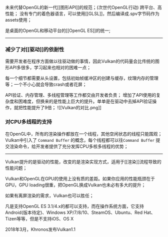 未来代替OpenGL的新一代[[图形API]]的规范；(次世代OpenGL行动)
跨平台、高性能；
没有专门的着色器语言，可以使用[[GLSL]]，然后编译成.spv字节码作为assets使用；

是桌面的OpenGL和移动平台的[[OpenGL ES]]的统一;
***
### 减少了对[[驱动]]的依耐性
需要开发者在程序方面做以往驱动做的事情，因此Vulkan的代码量会比传统的图形API多很多，学习起来也相对的困难一点；

每一个细节都需要从头设置，包括初始帧缓冲区的创建与缓存，纹理内存的管理等；一个不小心就会导致crash或者花屏；

API验证、内存管理、多线程管理等工作都交由开发者负责；
增加了API使用的复杂度和困难度，但换来的是性能上巨大的提升。单单是在驱动中去掉API验证操作，就把性能提升了9倍；
![[Vulkan的对比.png]]
### 对CPU多线程的支持
在OpenGL中，所有的渲染操作都放在一个线程，其他空闲状态的线程只能围观；
Vulkan中引入了 `Command Buffer` 的概念，每个线程都可以往`Command Buffer` 提交渲染命令，给开发者提供了充分发挥CPU多核多线程的优势；

***
Vulkan提升的是驱动的性能，改变的是渲染实现方式，适用于[[渲染]]流程导致的性能问题；

Vulkan和OpenGL在GPU的使用上没有质的差距。如果你应用的性能瓶颈在于GPU，GPU loading很重，把OpenGL换成Vulkan也未必有多大的提升；

如果有离屏渲染的需求，Vulkan也可以胜任；



凡是支持OpenGL ES 3.1/4.x的都可以支持，而在操作系统方面，它支持Android(版本待定)、Windows XP/7/8/10、SteamOS、Ubuntu、Red Hat、Tizen等等，但是不支持iOS、OS X

2018年3月，Khronos发布Vulkan1.1





